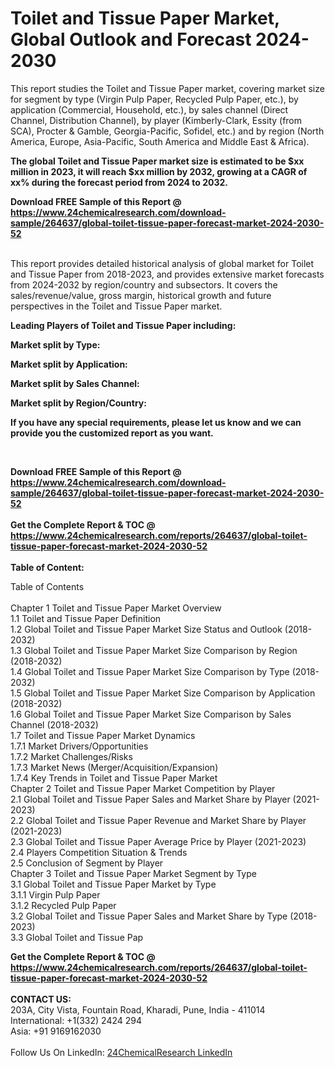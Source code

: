 <h1>Toilet and Tissue Paper Market, Global Outlook and Forecast 2024-2030</h1><p>This report studies the Toilet and Tissue Paper market, covering market size for segment by type (Virgin Pulp Paper, Recycled Pulp Paper, etc.), by application (Commercial, Household, etc.), by sales channel (Direct Channel, Distribution Channel), by player (Kimberly-Clark, Essity (from SCA), Procter &amp; Gamble, Georgia-Pacific, Sofidel, etc.) and by region (North America, Europe, Asia-Pacific, South America and Middle East &amp; Africa).</p><p>
</p><p><strong>The global Toilet and Tissue Paper market size is estimated to be $xx million in 2023, it will reach $xx million by 2032, growing at a CAGR of xx% during the forecast period from 2024 to 2032.</strong></p><div><b>Download FREE Sample of this Report @ 
            <a href="https://www.24chemicalresearch.com/download-sample/264637/global-toilet-tissue-paper-forecast-market-2024-2030-52">
            https://www.24chemicalresearch.com/download-sample/264637/global-toilet-tissue-paper-forecast-market-2024-2030-52</a></b></div><br><p>
</p><p>
This report provides detailed historical analysis of global market for Toilet and Tissue Paper from 2018-2023, and provides extensive market forecasts from 2024-2032 by region/country and subsectors. It covers the sales/revenue/value, gross margin, historical growth and future perspectives in the Toilet and Tissue Paper market.</p><p>
</p><p>
<strong>Leading Players of Toilet and Tissue Paper including:</strong></p><p>
</p><p>
<strong>Market split by Type:</strong></p><p>
</p><p>
<strong>Market split by Application:</strong></p><p>
</p><p>
<strong>Market split by Sales Channel:</strong></p><p>
</p><p>
<strong>Market split by Region/Country:</strong></p><p>
</p><p>
<strong>If you have any special requirements, please let us know and we can provide you the customized report as you want.</strong></p><p>
 </p><div><b>Download FREE Sample of this Report @ 
            <a href="https://www.24chemicalresearch.com/download-sample/264637/global-toilet-tissue-paper-forecast-market-2024-2030-52">
            https://www.24chemicalresearch.com/download-sample/264637/global-toilet-tissue-paper-forecast-market-2024-2030-52</a></b></div><br><div><b>Get the Complete Report & TOC @ 
            <a href="https://www.24chemicalresearch.com/reports/264637/global-toilet-tissue-paper-forecast-market-2024-2030-52">
            https://www.24chemicalresearch.com/reports/264637/global-toilet-tissue-paper-forecast-market-2024-2030-52</a></b></div><br>
            <b>Table of Content:</b><p>Table of Contents<br />
<br />
Chapter 1 Toilet and Tissue Paper Market Overview<br />
    1.1 Toilet and Tissue Paper Definition<br />
    1.2 Global Toilet and Tissue Paper Market Size Status and Outlook (2018-2032)<br />
    1.3 Global Toilet and Tissue Paper Market Size Comparison by Region (2018-2032)<br />
    1.4 Global Toilet and Tissue Paper Market Size Comparison by Type (2018-2032)<br />
    1.5 Global Toilet and Tissue Paper Market Size Comparison by Application (2018-2032)<br />
    1.6 Global Toilet and Tissue Paper Market Size Comparison by Sales Channel (2018-2032)<br />
    1.7 Toilet and Tissue Paper Market Dynamics<br />
        1.7.1 Market Drivers/Opportunities<br />
        1.7.2 Market Challenges/Risks<br />
        1.7.3 Market News (Merger/Acquisition/Expansion)<br />
        1.7.4 Key Trends in Toilet and Tissue Paper Market<br />
Chapter 2 Toilet and Tissue Paper Market Competition by Player<br />
    2.1 Global Toilet and Tissue Paper Sales and Market Share by Player (2021-2023)<br />
    2.2 Global Toilet and Tissue Paper Revenue and Market Share by Player (2021-2023)<br />
    2.3 Global Toilet and Tissue Paper Average Price by Player (2021-2023)<br />
    2.4 Players Competition Situation & Trends<br />
    2.5 Conclusion of Segment by Player<br />
Chapter 3 Toilet and Tissue Paper Market Segment by Type<br />
    3.1 Global Toilet and Tissue Paper Market by Type<br />
        3.1.1 Virgin Pulp Paper<br />
        3.1.2 Recycled Pulp Paper<br />
    3.2 Global Toilet and Tissue Paper Sales and Market Share by Type (2018-2023)<br />
    3.3 Global Toilet and Tissue Pap</p><div><b>Get the Complete Report & TOC @ 
            <a href="https://www.24chemicalresearch.com/reports/264637/global-toilet-tissue-paper-forecast-market-2024-2030-52">
            https://www.24chemicalresearch.com/reports/264637/global-toilet-tissue-paper-forecast-market-2024-2030-52</a></b></div><br><b>CONTACT US:</b><br>
            203A, City Vista, Fountain Road, Kharadi, Pune, India - 411014<br>
            International: +1(332) 2424 294<br>
            Asia: +91 9169162030 <br><br>
            Follow Us On LinkedIn: <a href="https://www.linkedin.com/company/24chemicalresearch/">24ChemicalResearch LinkedIn</a>